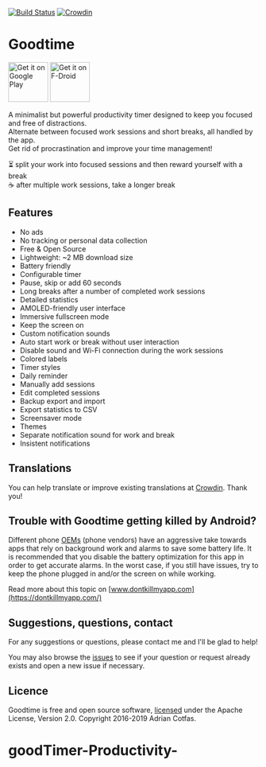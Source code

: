 [![Build Status](https://travis-ci.org/adrcotfas/Goodtime.svg?branch=master)](https://travis-ci.org/adrcotfas/Goodtime) [![Crowdin](https://d322cqt584bo4o.cloudfront.net/goodtime/localized.svg)](https://crowdin.com/project/goodtime)

# Goodtime
[<img src="https://play.google.com/intl/en_us/badges/static/images/badges/en_badge_web_generic.png"
    alt="Get it on Google Play"
    height="80">](https://play.google.com/store/apps/details?id=com.apps.adrcotfas.goodtime&utm_source=global_co&utm_medium=prtnr&utm_content=Mar2515&utm_campaign=PartBadge&pcampaignid=MKT-Other-global-all-co-prtnr-py-PartBadge-Mar2515-1)
[<img src="https://fdroid.gitlab.io/artwork/badge/get-it-on.png"
    alt="Get it on F-Droid"
    height="80">](https://f-droid.org/packages/com.apps.adrcotfas.goodtime)

A minimalist but powerful productivity timer designed to keep you focused and free of distractions.  
Alternate between focused work sessions and short breaks, all handled by the app.  
Get rid of procrastination and improve your time management!  

⏳ split your work into focused sessions and then reward yourself with a break  
☕ after multiple work sessions, take a longer break

## Features
- No ads
- No tracking or personal data collection
- Free & Open Source
- Lightweight: ~2 MB download size
- Battery friendly
- Configurable timer
- Pause, skip or add 60 seconds
- Long breaks after a number of completed work sessions
- Detailed statistics
- AMOLED-friendly user interface
- Immersive fullscreen mode
- Keep the screen on
- Custom notification sounds
- Auto start work or break without user interaction
- Disable sound and Wi-Fi connection during the work sessions
- Colored labels
- Timer styles
- Daily reminder
- Manually add sessions
- Edit completed sessions
- Backup export and import
- Export statistics to CSV
- Screensaver mode
- Themes
- Separate notification sound for work and break
- Insistent notifications

## Translations
You can help translate or improve existing translations at [Crowdin](https://crowdin.com/project/goodtime). Thank you!

## Trouble with Goodtime getting killed by Android?
Different phone [OEMs](https://en.wikipedia.org/wiki/Original_equipment_manufacturer) (phone vendors) have an aggressive take towards apps that rely on background work and alarms to save some battery life.
It is recommended that you disable the battery optimization for this app in order to get accurate alarms.
In the worst case, if you still have issues, try to keep the phone plugged in and/or the screen on while working.

Read more about this topic on [www.dontkillmyapp.com](https://dontkillmyapp.com/)

## Suggestions, questions, contact
For any suggestions or questions, please contact me and I'll be glad to help!

You may also browse the [issues](https://github.com/adrcotfas/Goodtime/issues) to see if your question or request already exists and open a new issue if necessary.

## Licence
Goodtime is free and open source software, [licensed](https://github.com/adrcotfas/Goodtime/blob/master/LICENCE.md) under the Apache License, Version 2.0.
Copyright 2016-2019 Adrian Cotfas.
# goodTimer-Productivity-
